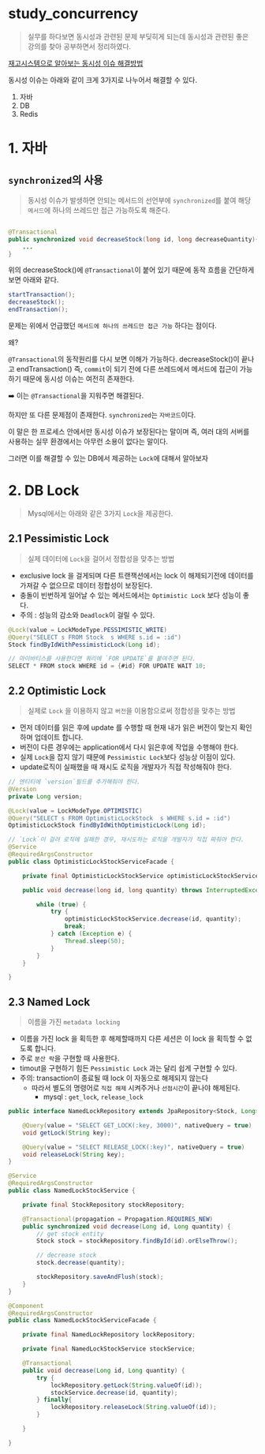 # study_concurrency


> 실무를 하다보면 동시성과 관련된 문제 부딪히게 되는데 동시성과 관련된 좋은 강의를 찾아 공부하면서 정리하였다.
 
[재고시스템으로 알아보는 동시성 이슈 해결방법](https://www.inflearn.com/course/%EB%8F%99%EC%8B%9C%EC%84%B1%EC%9D%B4%EC%8A%88-%EC%9E%AC%EA%B3%A0%EC%8B%9C%EC%8A%A4%ED%85%9C/dashboard)

동시성 이슈는 아래와 같이 크게 3가지로 나누어서 해결할 수 있다.
1. 자바
2. DB
3. Redis

# 1. 자바
## `synchronized`의 사용
> 동시성 이슈가 발생하면 안되는 메서드의 선언부에 `synchronized`를 붙여 해당 `메서드`에 하나의 쓰레드만 접근 가능하도록 해준다.

```java

@Transactional
public synchronized void decreaseStock(long id, long decreaseQuantity){
	...
}
```
위의 decreaseStock()에 `@Transactional`이 붙어 있기 때문에 동작 흐름을 간단하게 보면 아래와 같다.
```java
startTransaction();
decreaseStock();
endTransaction();
```
문제는 위에서 언급했던 `메서드에 하나의 쓰레드만 접근 가능` 하다는 점이다.

왜?

`@Transactional`의 동작원리를 다시 보면 이해가 가능하다.
decreaseStock()이 끝나고 endTransaction() 즉, `commit`이 되기 전에 다른 쓰레드에서 메서드에 접근이 가능하기 때문에 동시성 이슈는 여전히 존재한다.

➡️ 이는 `@Transactional`을 지워주면 해결된다.

하지만 또 다른 문제점이 존재한다.
`synchronized`는 `자바코드`이다. 

이 말은 한 프로세스 안에서만 동시성 이슈가 보장된다는 말이며 즉, 여러 대의 서버를 사용하는 실무 환경에서는 아무런 소용이 없다는 말이다. 

그러면 이를 해결할 수 있는 DB에서 제공하는 `Lock`에 대해서 알아보자

# 2. DB Lock
> Mysql에서는 아래와 같은 3가지 `Lock`을 제공한다.

## 2.1 Pessimistic Lock
> 실제 데이터에 `Lock`을 걸어서 정합성을 맞추는 방법
- exclusive lock 을 걸게되며 다른 트랜잭션에서는 lock 이 해제되기전에 데이터를 가져갈 수 없으므로 데이터 정합성이 보장된다.
- 충돌이 빈번하게 일어날 수 있는 메서드에서는 `Optimistic Lock` 보다 성능이 좋다.
- 주의 : 성능의 감소와 `Deadlock`이 걸릴 수 있다.

```java
@Lock(value = LockModeType.PESSIMISTIC_WRITE)
@Query("SELECT s FROM Stock  s WHERE s.id = :id")
Stock findByIdWithPessimisticLock(Long id);

// 마이바티스를 사용한다면 쿼리에 `FOR UPDATE`를 붙여주면 된다.
SELECT * FROM stock WHERE id = {#id} FOR UPDATE WAIT 10;
```
## 2.2 Optimistic Lock
> 실제로 `Lock` 을 이용하지 않고 `버전`을 이용함으로써 정합성을 맞추는 방법
- 먼저 데이터를 읽은 후에 update 를 수행할 때 현재 내가 읽은 버전이 맞는지 확인하며 업데이트 합니다.
- 버전이 다른 경우에는 application에서 다시 읽은후에 작업을 수행해야 한다.
- 실제 `Lock`을 잡지 않기 때문에 `Pessimistic Lock`보다 성능상 이점이 있다.
- update로직이 실패했을 때 재시도 로직을 개발자가 직접 작성해줘야 한다.
```java
// 엔티티에 `version`필드를 추가해줘야 한다.
@Version
private Long version;
```
```java
@Lock(value = LockModeType.OPTIMISTIC)
@Query("SELECT s FROM OptimisticLockStock  s WHERE s.id = :id")
OptimisticLockStock findByIdWithOptimisticLock(Long id);
```
```java
// `Lock`이 걸려 로직에 실패한 경우, 재시도하는 로직을 개발자가 직접 짜줘야 한다.
@Service
@RequiredArgsConstructor
public class OptimisticLockStockServiceFacade {

    private final OptimisticLockStockService optimisticLockStockService;

    public void decrease(long id, long quantity) throws InterruptedException {

        while (true) {
            try {
                optimisticLockStockService.decrease(id, quantity);
                break;
            } catch (Exception e) {
                Thread.sleep(50);
            }
        }
    }

}
```
## 2.3 Named Lock
> 이름을 가진 `metadata locking`
- 이름을 가진 lock 을 획득한 후 해제할때까지 다른 세션은 이 lock 을 획득할 수 없도록 합니다.
- 주로 `분산 락`을 구현할 때 사용한다.
- timout을 구현하기 힘든 `Pessimistic Lock` 과는 달리 쉽게 구현할 수 있다.
- 주의: transaction이 종료될 때 lock 이 자동으로 해제되지 않는다
    - 따라서 별도의 명령어로 `직접 해제` 시켜주거나 `선점시간`이 끝나야 해제된다.
        - mysql : `get_lock`, `release_lock`

```java
public interface NamedLockRepository extends JpaRepository<Stock, Long> {

    @Query(value = "SELECT GET_LOCK(:key, 3000)", nativeQuery = true)
    void getLock(String key);

    @Query(value = "SELECT RELEASE_LOCK(:key)", nativeQuery = true)
    void releaseLock(String key);
}
```
```java
@Service
@RequiredArgsConstructor
public class NamedLockStockService {

    private final StockRepository stockRepository;

    @Transactional(propagation = Propagation.REQUIRES_NEW)
    public synchronized void decrease(Long id, Long quantity) {
        // get stock entity
        Stock stock = stockRepository.findById(id).orElseThrow();

        // decrease stock
        stock.decrease(quantity);

        stockRepository.saveAndFlush(stock);
    }
}
```
```java
@Component
@RequiredArgsConstructor
public class NamedLockStockServiceFacade {

    private final NamedLockRepository lockRepository;

    private final NamedLockStockService stockService;

    @Transactional
    public void decrease(Long id, Long quantity) {
        try {
            lockRepository.getLock(String.valueOf(id));
            stockService.decrease(id, quantity);
        } finally{
            lockRepository.releaseLock(String.valueOf(id));
        }

    }

}
```

